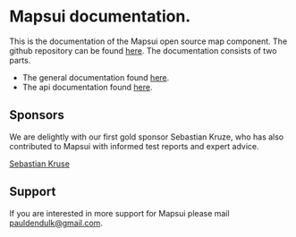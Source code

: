 # **Mapsui** documentation.

This is the documentation of the Mapsui open source map component. The github repository can be found [here](https://github.com/mapsui/mapsui). The documentation consists of two parts.
- The general documentation found [here](http://mapsui.github.io/Mapsui/documentation/Home.html).
- The api documentation found [here](http://mapsui.github.io/Mapsui/api/index.html).

## Sponsors

We are delightly with our first gold sponsor Sebastian Kruze, who has also contributed to Mapsui with informed test reports and expert advice.

[Sebastian Kruse](https://github.com/Sebastian1989101)

## Support

If you are interested in more support for Mapsui please mail [pauldendulk@gmail.com](mailto:pauldendulk@gmail.com).

